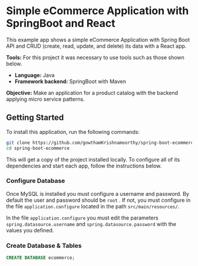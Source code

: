 # Simple eCommerce Application with SpringBoot and React

This example app shows a simple eCommerce Application with Spring Boot API and CRUD (create, read, update, and delete) its data with a React app.

**Tools:** For this project it was necessary to use tools such as those shown below.

- **Language:** Java
- **Framework backend:** SpringBoot with Maven


**Objective:** Make an application for a product catalog with the backend applying micro service patterns.


## Getting Started

To install this application, run the following commands:

```bash
git clone https://github.com/gowthamKrishnamoorthy/spring-boot-ecommerce
cd spring-boot-ecommerce
```

This will get a copy of the project installed locally. To configure all of its dependencies and start each app, follow the instructions below.

### Configure Database

Once MySQL is installed you must configure a username and password. By default the user and password should be `root` . If not, you must configure in the file `application.configure` located in the path `src/main/resources/`.

In the file `application.configure` you must edit the parameters `spring.datasource.username` and `spring.datasource.password` with the values you defined.

### Create Database & Tables


```SQL
CREATE DATABASE ecommerce;
```
